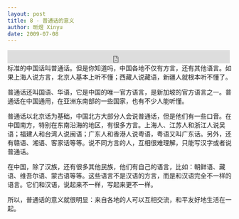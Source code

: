 ```yaml
---
layout: post
title: 8 - 普通话的意义
author: 昕煜 Xinyu
date: 2009-07-08
---
```


<iframe src="https://archive.org/embed/slowchinese_201909/Slow_Chinese_008.mp3" width="500" height="30" frameborder="0" webkitallowfullscreen="true" mozallowfullscreen="true" allowfullscreen></iframe>
标准的中国话叫普通话。但是你知道吗，中国各地不仅有方言，还有其他语言。如果上海人说方言，北京人基本上听不懂；西藏人说藏语，新疆人就根本听不懂了。

普通话还叫国语、华语，它是中国的唯一官方语言，是新加坡的官方语言之一。普通话在中国通用，在亚洲东南部的一些国家，也有不少人能听懂。

普通话以北京话为基础，中国北方大部分人会说普通话，但是他们有一些口音。在中国南方，特别在东南沿海的地区，有很多方言。上海人、江苏人和浙江人说吴语；福建人和台湾人说闽语；广东人和香港人说粤语，粤语又叫广东话。另外，还有赣语、湘语、客家话等等。说不同方言的人，互相很难理解，只能写汉字或者说普通话。

在中国，除了汉族，还有很多其他民族，他们有自己的语言，比如：朝鲜语、藏语、维吾尔语、蒙古语等等。这些语言不是汉语的方言，而是和汉语完全不一样的语言。它们和汉语，说起来不一样，写起来更不一样。

所以，普通话的意义就很明显：来自各地的人可以互相交流，和平友好地生活在一起。

 

